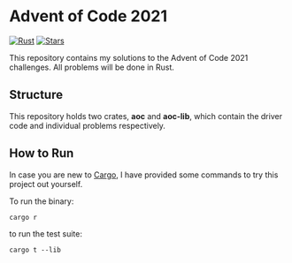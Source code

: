 # Advent of Code 2021

[![Rust](https://github.com/zachschickler/advent-of-code-2021/actions/workflows/rust.yml/badge.svg)](https://github.com/zachschickler/advent-of-code-2021/actions/workflows/rust.yml)
[![Stars](https://img.shields.io/github/stars/zachschickler/advent-of-code-2021.svg)](https://img.shields.io/github/zachschickler/advent-of-code-2021.svg)

This repository contains my solutions to the Advent of Code 2021 challenges. All problems will be done in Rust.

## Structure

This repository holds two crates, **aoc** and **aoc-lib**, which contain the driver code and individual problems respectively.

## How to Run

In case you are new to [Cargo](https://doc.rust-lang.org/cargo/), I have provided some commands to try this project out yourself.

To run the binary:
```
cargo r
```

to run the test suite:
```
cargo t --lib
```
